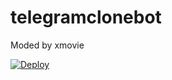 # telegramclonebot
Moded by xmovie

[![Deploy](https://www.herokucdn.com/deploy/button.svg)](https://dashboard.heroku.com/new?template=https://github.com/modbots/telegramclonebot)
